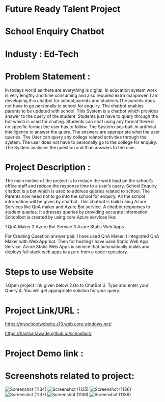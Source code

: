 
# Future Ready Talent Project

# School Enquiry Chatbot

# Industy : Ed-Tech

# Problem Statement :

 In todays world as there are everything is digital. 
 In education system work is very lengthy and time consuming and also required extra manpower. 
 I am developing this chatbot for school,parents and students.The parents does not have to go personally to school for enquiry. 
 The chatbot enables parents to be updated with school. This System is a chatbot which provides answer to the query of the student. 
 Students just have to query through the bot which is used for chating. Students can chat using any format there is no specific format the user has to follow. 
 The System uses built in artificial intelligence to answer the query. 
 The answers are appropriate what the user queries. The User can query any college related activities through the system.
 The user does not have to personally go to the college for enquiry.
 The System analyses the question and than answers to the user.

# Project Description : 

The main motive of the project is to reduce the work load on the school’s office staff and reduce the response time to a user’s query.
School Enquiry chatbot is a bot which is used to address queries related to school. The Parents now need not to go into the school for enquiry.
All the school information will be given by chatbot. This chatbot is build using Azure Services like QnA maker and Azure Bot service. A chatbot responses to student queries.
It adresses queries by providing accurate information. Schoolbot is created by using core Azure services like:

  1.QnA Maker
  2.Azure Bot Service
  3.Azure Static Web Apps

For Creating Question answer pair, I have used QnA Maker. I integrated QnA Maker with Web App bot. Then for hosting I have used Static Web App Service.
Azure Static Web Apps is service that automatically builds and deploys full stack web apps to azure from a code repository.

# Steps to use Website
  1.Open project link given below
  2.Go to ChatBot
  3. Type and enter your Query
  4. You will get appropriate solution for your query.

# Project Link/URL : 

https://myschoolwebsite.z13.web.core.windows.net/

https://harshaltawade.github.io/schoolbot/

# Project Demo link :


# Screenshots related to project:


![Screenshot (1134)](https://user-images.githubusercontent.com/108416234/182449493-4f64ffca-4efb-4929-8785-15aca26d191c.png)
![Screenshot (1135)](https://user-images.githubusercontent.com/108416234/182449512-d2f433b5-5b5f-4a71-a0a2-2936c33bb787.png)
![Screenshot (1136)](https://user-images.githubusercontent.com/108416234/182449514-225cb78d-3830-4fb0-8a4e-a57a3c497306.png)
![Screenshot (1137)](https://user-images.githubusercontent.com/108416234/182449519-a03d10f5-55fd-4ace-8799-fa31f54303f4.png)
![Screenshot (1138)](https://user-images.githubusercontent.com/108416234/182449529-74e143a1-4b39-415e-95e8-a3bebff4bba0.png)
![Screenshot (1139)](https://user-images.githubusercontent.com/108416234/182449532-20491cfb-06a9-4ea1-a825-ef2eb38e349f.png)


